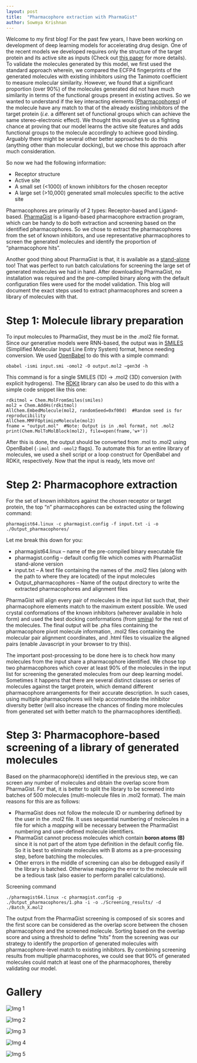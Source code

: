```yaml
---
layout: post
title:  "Pharmacophore extraction with PharmaGist"
author: Sowmya Krishnan
---
```

Welcome to my first blog! For the past few years, I have been working on development of deep learning models for accelerating drug design. One of the recent models we developed requires only the structure of the target protein and its active site as inputs (Check out [this paper](https://pubs.acs.org/doi/10.1021/acs.jcim.1c01319) for more details). To validate the molecules generated by this model, we first used the standard approach wherein, we compared the ECFP4 fingerprints of the generated molecules with existing inhibitors using the Tanimoto coefficient to measure molecular similarity. However, we found that a significant proportion (over 90%) of the molecules generated did not have much similarity in terms of the functional groups present in existing actives. So we wanted to understand if the key interacting elements ([Pharmacophores](https://en.wikipedia.org/wiki/Pharmacophore)) of the molecule have any match to that of the already existing inhibitors of the target protein (_i.e._ a different set of functional groups which can achieve the same stereo-electronic effect). We thought this would give us a fighting chance at proving that our model learns the active site features and adds functional groups to the molecule accordingly to achieve good binding. Arguably there might be several other better approaches to do this (anything other than molecular docking), but we chose this approach after much consideration.

So now we had the following information:
* Receptor structure
* Active site
* A small set (<1000) of known inhibitors for the chosen receptor
* A large set (>10,000) generated small molecules specific to the active site

Pharmacophores are primarily of 2 types: Receptor-based and Ligand-based. [PharmaGist](http://bioinfo3d.cs.tau.ac.il/pharma/about.html) is a ligand-based pharmacophore extraction program, which can be handy to do both extraction and screening based on the identified pharmacophores. So we chose to extract the pharmacophores from the set of known inhibitors, and use representative pharmacophores to screen the generated molecules and identify the proportion of “pharmacophore hits”.

Another good thing about PharmaGist is that, it is available as a [stand-alone](http://bioinfo3d.cs.tau.ac.il/cgi-bin/pdownload/progdownload.pl/?pname=PharmaGist) too! That was perfect to run batch calculations for screening the large set of generated molecules we had in hand. After downloading PharmaGist, no installation was required and the pre-compiled binary along with the default configuration files were used for the model validation. This blog will document the exact steps used to extract pharmacophores and screen a library of molecules with that.

# Step 1: Molecule library preparation

To input molecules to PharmaGist, they must be in the .mol2 file format. Since our generative models were RNN-based, the output was in [SMILES](https://www.daylight.com/dayhtml/doc/theory/theory.smiles.html) (Simplified Molecular Input Line Entry System) format, hence needing conversion. We used [OpenBabel](https://openbabel.org/docs/dev/Command-line_tools/babel.html) to do this with a simple command:

```
obabel -ismi input.smi -omol2 -O output.mol2 –gen3d -h
```

This command is for a single SMILES (1D) -> .mol2 (3D) conversion (with explicit hydrogens). The [RDKit](https://www.rdkit.org/) library can also be used to do this with a simple code snippet like this one:

```
rdkitmol = Chem.MolFromSmiles(smiles)
mol2 = Chem.AddHs(rdkitmol)
AllChem.EmbedMolecule(mol2, randomSeed=0xf00d)  #Random seed is for reproducibility
AllChem.MMFFOptimizeMolecule(mol2)
fname = "output.mol"  #Note: Output is in .mol format, not .mol2
print(Chem.MolToMolBlock(mol2), file=open(fname,'w+'))
```

After this is done, the output should be converted from .mol to .mol2 using OpenBabel (```-imol``` and ```-omol2``` flags). To automate this for an entire library of molecules, we used a shell script or a loop construct for OpenBabel and RDKit, respectively. Now that the input is ready, lets move on!

# Step 2: Pharmacophore extraction

For the set of known inhibitors against the chosen receptor or target protein, the top “n” pharmacophores can be extracted using the following command:

```
pharmagist64.linux -c pharmagist.config -f input.txt -i -o ./Output_pharmacophores/
```

Let me break this down for you:
* pharmagist64.linux – name of the pre-compiled binary executable file
* pharmagist.config – default config file which comes with PharmaGist stand-alone version
* input.txt – A text file containing the names of the .mol2 files (along with the path to where they are located) of the input molecules
* Output_pharmacophores – Name of the output directory to write the extracted pharmacophores and alignment files

PharmaGist will align every pair of molecules in the input list such that, their pharmacophore elements match to the maximum extent possible. We used crystal conformations of the known inhibitors (wherever available in holo form) and used the best docking conformations (from [smina](https://github.com/mwojcikowski/smina)) for the rest of the molecules. The final output will be .pha files containing the pharmacophore pivot molecule information, .mol2 files containing the molecular pair alignment coordinates, and .html files to visualize the aligned pairs (enable Javascript in your browser to try this). 

The important post-processing to be done here is to check how many molecules from the input share a pharmacophore identified. We chose top two pharmacophores which cover at least 90% of the molecules in the input list for screening the generated molecules from our deep learning model. Sometimes it happens that there are several distinct classes or series of molecules against the target protein, which demand different pharmacophore arrangements for their accurate description. In such cases, using multiple pharmacophores will help accommodate the inhibitor diversity better (will also increase the chances of finding more molecules from generated set with better match to the pharmacophores identified).

# Step 3: Pharmacophore-based screening of a library of generated molecules

Based on the pharmacophore(s) identified in the previous step, we can screen any number of molecules and obtain the overlap score from PharmaGist. For that, it is better to split the library to be screened into batches of 500 molecules (multi-molecule files in .mol2 format). The main reasons for this are as follows:

* PharmaGist does not follow the molecule ID or numbering defined by the user in the .mol2 file. It uses sequential numbering of molecules in a file for which a _mapping_ will be necessary between the PharmaGist numbering and user-defined molecule identifiers.
* PharmaGist cannot process molecules which contain **boron atoms (B)** since it is not part of the atom type definition in the default config file. So it is best to eliminate molecules with B atoms as a pre-processing step, before batching the molecules.
* Other errors in the middle of screening can also be debugged easily if the library is batched. Otherwise mapping the error to the molecule will be a tedious task (also easier to perform parallel calculations).

Screening command
```
./pharmagist64.linux -c pharmagist.config -p ./Output_pharmacophores/1.pha -i -o ./Screening_results/ -d ./Batch_X.mol2
```

The output from the PharmaGist screening is composed of six scores and the first score can be considered as the overlap score between the chosen pharmacophore and the screened molecule. Sorting based on the overlap score and using a threshold to define “hits” from the screening was our strategy to identify the proportion of generated molecules with pharmacophore-level match to existing inhibitors. By combining screening results from multiple pharmacophores, we could see that 90% of generated molecules could match at least one of the pharmacophores, thereby validating our model.

# Gallery

![Img 1]("_images/PGist_config_1.png?raw=true")

![Img 2]("_images/PGist_config_2.png?raw=true")

![Img 3]("_images/Sample_pha_file.png?raw=true")

![Img 4]("_images/4pha_image_v1.png?raw=true")

![Img 5]("_images/Sample_output_PGist.png?raw=true")
